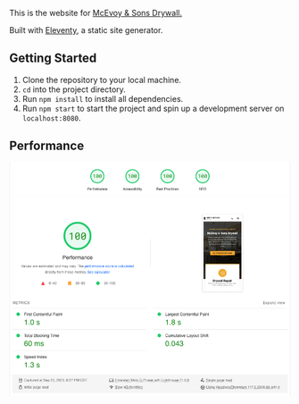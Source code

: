 This is the website for [McEvoy & Sons Drywall.](https://www.drywallcoloradosprings.com/)

Built with [Eleventy](https://www.11ty.dev/), a static site generator.

## Getting Started

1. Clone the repository to your local machine.
1. `cd` into the project directory.
1. Run `npm install` to install all dependencies.
1. Run `npm start` to start the project and spin up a development server on `localhost:8080`.

## Performance

![Google PageSpeed Insights Score](/pagespeed.png)
